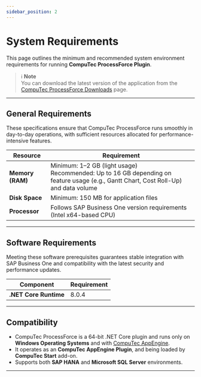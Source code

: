 ```yaml
---
sidebar_position: 2
---
```


# System Requirements

This page outlines the minimum and recommended system environment requirements for running **CompuTec ProcessForce Plugin**.

> ℹ️ **Note**  
You can download the latest version of the application from the [CompuTec ProcessForce Downloads](../releases/download.md) page.

---

## General Requirements

These specifications ensure that CompuTec ProcessForce runs smoothly in day-to-day operations, with sufficient resources allocated for performance-intensive features.

| Resource | Requirement |
|----------|-------------|
| **Memory (RAM)** | Minimum: 1–2 GB (light usage)<br/>Recommended: Up to 16 GB depending on feature usage (e.g., Gantt Chart, Cost Roll-Up) and data volume |
| **Disk Space** | Minimum: 150 MB for application files |
| **Processor** | Follows SAP Business One version requirements (Intel x64-based CPU) |

---

## Software Requirements

Meeting these software prerequisites guarantees stable integration with SAP Business One and compatibility with the latest security and performance updates.

| Component | Requirement |
|----------|-------------|
| **.NET Core Runtime** | 8.0.4 |

---

## Compatibility

- CompuTec ProcessForce is a 64-bit .NET Core plugin and runs only on **Windows Operating Systems** and with [CompuTec AppEngine](https://learn.computec.one/docs/appengine/administrators-guide/requirements).
- It operates as an **CompuTec AppEngine Plugin**, and being loaded by **CompuTec Start** add-on.
- Supports both **SAP HANA** and **Microsoft SQL Server** environments.

---
